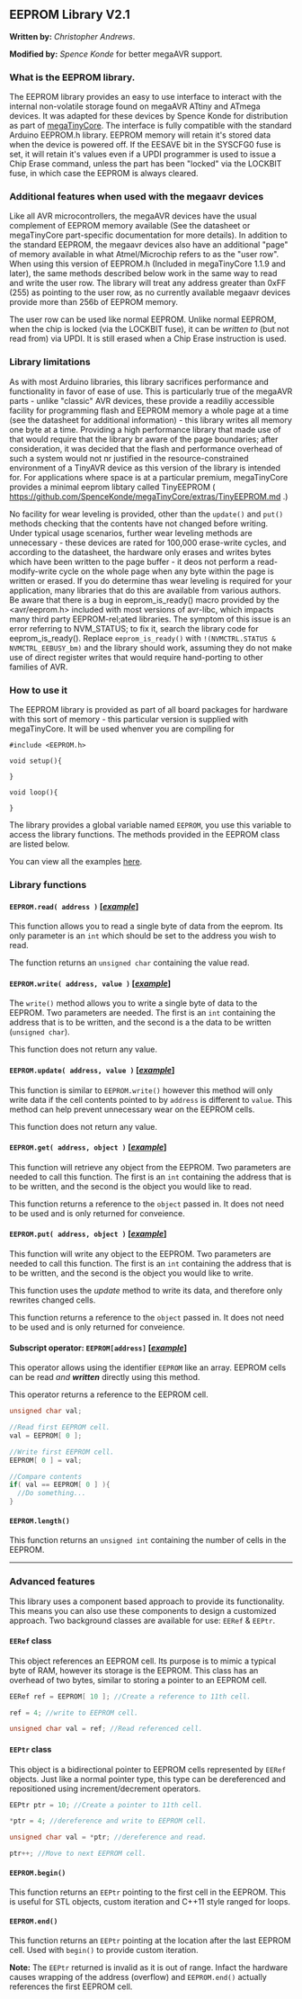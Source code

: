 ## **EEPROM Library V2.1** 

**Written by:** _Christopher Andrews_.

**Modified by:** _Spence Konde_ for better megaAVR support.

### **What is the EEPROM library.**

The EEPROM library provides an easy to use interface to interact with the internal non-volatile storage found on megaAVR ATtiny and ATmega devices. It was adapted for these devices by Spence Konde for distribution as part of [megaTinyCore](https://github.com/SpenceKonde/megaTinyCore). The interface is fully compatible with the standard Arduino EEPROM.h library. EEPROM memory will retain it's stored data when the device is powered off. If the EESAVE bit in the SYSCFG0 fuse is set, it will retain it's values even if a UPDI programmer is used to issue a Chip Erase command, unless the part has been "locked" via the LOCKBIT fuse, in which case the EEPROM is always cleared.

### **Additional features when used with the megaavr devices**

Like all AVR microcontrollers, the megaAVR devices have the usual complement of EEPROM memory available (See the datasheet or megaTinyCore part-specific documentation for more details). In addition to the standard EEPROM, the megaavr devices also have an additional "page" of memory available in what Atmel/Microchip refers to as the "user row". When using this version of EEPROM.h (Included in megaTinyCore 1.1.9 and later), the same methods described below work in the same way to read and write the user row. The library will treat any address greater than 0xFF (255) as pointing to the user row, as no currently available megaavr devices provide more than 256b of EEPROM memory.

The user row can be used like normal EEPROM. Unlike normal EEPROM, when the chip is locked (via the LOCKBIT fuse), it can be *written to* (but not read from) via UPDI. It is still erased when a Chip Erase instruction is used.

### **Library limitations**

As with most Arduino libraries, this library sacrifices performance and functionality in favor of ease of use. This is particularly true of the megaAVR parts - unlike "classic" AVR devices, these provide a readiliy accessible facility for programming flash and EEPROM memory a whole page at a time (see the datasheet for additional information) - this library writes all memory one byte at a time. Providing a high performance library that made use of that would require that the library br aware of the page boundaries; after consideration, it was decided that the flash and performance overhead of such a system would not nr justified in the resource-constrained environment of a TinyAVR device as this version of the library is intended for. For applications where space is at a particular premium, megaTinyCore provides a minimal eeprom libtary called TinyEEPROM ( https://github.com/SpenceKonde/megaTinyCore/extras/TinyEEPROM.md .)

No facility for wear leveling is provided, other than the `update()` and `put()` methods checking that the contents have not changed before writing. Under typical usage scenarios, further wear leveling methods are unnecessary - these devices are rated for 100,000 erase-write cycles, and according to the datasheet, the hardware only erases and writes bytes which have been written to the page buffer - it deos not perform a read-modify-write cycle on the whole page when any byte within the page is written or erased. If you do determine thas wear leveling is required for your application, many libraries that do this are available from various authors. Be aware that there is a bug in eeprom_is_ready() macro provided by the <avr/eeprom.h> included with most versions of avr-libc, which impacts many third party EEPROM-rel;ated libraries.  The symptom of this issue is an error referring to NVM_STATUS; to fix it, search the library code for eeprom_is_ready(). Replace `eeprom_is_ready()` with `!(NVMCTRL.STATUS & NVMCTRL_EEBUSY_bm)` and the library should work, assuming they do not make use of direct register writes that would require hand-porting to other families of AVR.

### **How to use it**
The EEPROM library is provided as part of all board packages for hardware with this sort of memory - this particular version is supplied with megaTinyCore. It will be used whenver you are compiling for

```Arduino
#include <EEPROM.h>

void setup(){

}

void loop(){

}

```

The library provides a global variable named `EEPROM`, you use this variable to access the library functions. The methods provided in the EEPROM class are listed below.

You can view all the examples [here](examples/).

### **Library functions**

#### **`EEPROM.read( address )`** [[_example_]](examples/eeprom_read/eeprom_read.ino)

This function allows you to read a single byte of data from the eeprom.
Its only parameter is an `int` which should be set to the address you wish to read.

The function returns an `unsigned char` containing the value read.

#### **`EEPROM.write( address, value )`** [[_example_]](examples/eeprom_write/eeprom_write.ino)

The `write()` method allows you to write a single byte of data to the EEPROM.
Two parameters are needed. The first is an `int` containing the address that is to be written, and the second is a the data to be written (`unsigned char`).

This function does not return any value.

#### **`EEPROM.update( address, value )`** [[_example_]](examples/eeprom_update/eeprom_update.ino)

This function is similar to `EEPROM.write()` however this method will only write data if the cell contents pointed to by `address` is different to `value`. This method can help prevent unnecessary wear on the EEPROM cells.

This function does not return any value.

#### **`EEPROM.get( address, object )`** [[_example_]](examples/eeprom_get/eeprom_get.ino)

This function will retrieve any object from the EEPROM.
Two parameters are needed to call this function. The first is an `int` containing the address that is to be written, and the second is the object you would like to read.

This function returns a reference to the `object` passed in. It does not need to be used and is only returned for conveience.

#### **`EEPROM.put( address, object )`** [[_example_]](examples/eeprom_put/eeprom_put.ino)

This function will write any object to the EEPROM.
Two parameters are needed to call this function. The first is an `int` containing the address that is to be written, and the second is the object you would like to write.

This function uses the _update_ method to write its data, and therefore only rewrites changed cells.

This function returns a reference to the `object` passed in. It does not need to be used and is only returned for conveience.

#### **Subscript operator: `EEPROM[address]`** [[_example_]](examples/eeprom_crc/eeprom_crc.ino)

This operator allows using the identifier `EEPROM` like an array.
EEPROM cells can be read _and_ **_written_** directly using this method.

This operator returns a reference to the EEPROM cell.

```c++
unsigned char val;

//Read first EEPROM cell.
val = EEPROM[ 0 ];

//Write first EEPROM cell.
EEPROM[ 0 ] = val;

//Compare contents
if( val == EEPROM[ 0 ] ){
  //Do something...
}
```

#### **`EEPROM.length()`**

This function returns an `unsigned int` containing the number of cells in the EEPROM.

---

### **Advanced features**

This library uses a component based approach to provide its functionality. This means you can also use these components to design a customized approach. Two background classes are available for use: `EERef` & `EEPtr`.

#### **`EERef` class**

This object references an EEPROM cell.
Its purpose is to mimic a typical byte of RAM, however its storage is the EEPROM.
This class has an overhead of two bytes, similar to storing a pointer to an EEPROM cell.

```C++
EERef ref = EEPROM[ 10 ]; //Create a reference to 11th cell.

ref = 4; //write to EEPROM cell.

unsigned char val = ref; //Read referenced cell.
```

#### **`EEPtr` class**

This object is a bidirectional pointer to EEPROM cells represented by `EERef` objects.
Just like a normal pointer type, this type can be dereferenced and repositioned using
increment/decrement operators.

```C++
EEPtr ptr = 10; //Create a pointer to 11th cell.

*ptr = 4; //dereference and write to EEPROM cell.

unsigned char val = *ptr; //dereference and read.

ptr++; //Move to next EEPROM cell.
```

#### **`EEPROM.begin()`**

This function returns an `EEPtr` pointing to the first cell in the EEPROM.
This is useful for STL objects, custom iteration and C++11 style ranged for loops.

#### **`EEPROM.end()`**

This function returns an `EEPtr` pointing at the location after the last EEPROM cell.
Used with `begin()` to provide custom iteration.

**Note:** The `EEPtr` returned is invalid as it is out of range. Infact the hardware causes wrapping of the address (overflow) and `EEPROM.end()` actually references the first EEPROM cell.